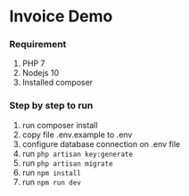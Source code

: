 
# Invoice Demo

### Requirement
1. PHP 7
2. Nodejs 10
3. Installed composer


### Step by step to run

1. run composer install
2. copy file .env.example to .env
1. configure database connection on .env file
1. run `php artisan key:generate`
1. run `php artisan migrate`
1. run `npm install`
1. run `npm run dev`